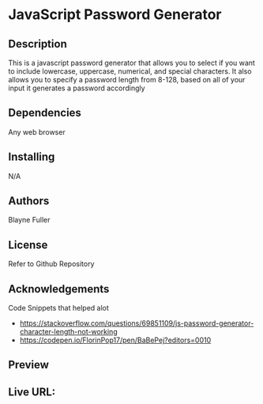 # JavaScript Password Generator
## Description
This is a javascript password generator that allows you to select if you want to include lowercase, uppercase, numerical, and special characters. It also allows you to specify a password length from 8-128, based on all of your input it generates a password accordingly
## Dependencies
Any web browser
## Installing 
N/A
## Authors
Blayne Fuller
## License
Refer to Github Repository
## Acknowledgements
Code Snippets that helped alot
- https://stackoverflow.com/questions/69851109/js-password-generator-character-length-not-working
- https://codepen.io/FlorinPop17/pen/BaBePej?editors=0010
## Preview
## Live URL: 
